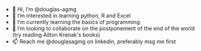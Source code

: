 - 👋 Hi, I’m @douglas-agmg
- 👀 I’m interested in learning python, R and Excel
- 🌱 I’m currently learning the basics of programming
- 💞️ I’m looking to collaborate on the postponement of the end of the world (try reading Ailton Krenak's books)
- 📫 Reach me @douglasagmg on linkedin, preferably msg me first

<!---
pestenegro/pestenegro is a ✨ special ✨ repository because its `README.md` (this file) appears on your GitHub profile.
You can click the Preview link to take a look at your changes.
--->
